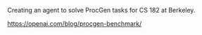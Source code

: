 Creating an agent to solve ProcGen tasks for CS 182 at Berkeley.

https://openai.com/blog/procgen-benchmark/
